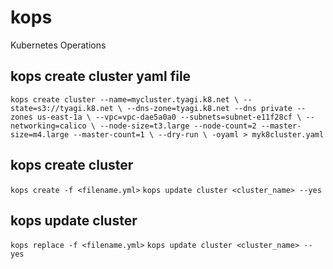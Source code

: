 # kops
Kubernetes Operations

## kops create cluster yaml file

`kops create cluster --name=mycluster.tyagi.k8.net \
  --state=s3://tyagi.k8.net \
  --dns-zone=tyagi.k8.net --dns private --zones us-east-1a \
  --vpc=vpc-dae5a0a0 --subnets=subnet-e11f28cf \
  --networking=calico \
  --node-size=t3.large --node-count=2 --master-size=m4.large --master-count=1 \
  --dry-run \
  -oyaml > myk8cluster.yaml`

## kops create cluster
`kops create -f <filename.yml>`
`kops update cluster <cluster_name> --yes`

## kops update cluster
`kops replace -f <filename.yml>`
`kops update cluster <cluster_name> --yes` 